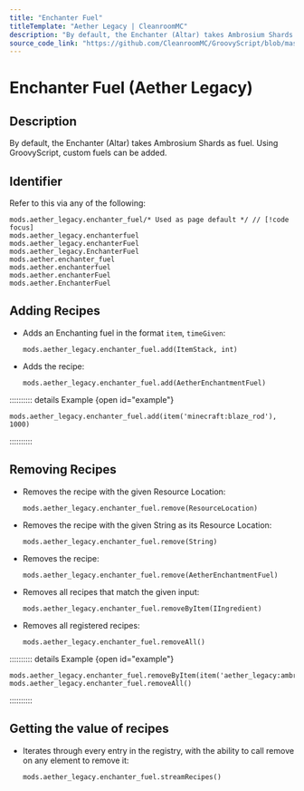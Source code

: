 ```yaml
---
title: "Enchanter Fuel"
titleTemplate: "Aether Legacy | CleanroomMC"
description: "By default, the Enchanter (Altar) takes Ambrosium Shards as fuel. Using GroovyScript, custom fuels can be added."
source_code_link: "https://github.com/CleanroomMC/GroovyScript/blob/master/src/main/java/com/cleanroommc/groovyscript/compat/mods/aetherlegacy/EnchanterFuel.java"
---
```


# Enchanter Fuel (Aether Legacy)

## Description

By default, the Enchanter (Altar) takes Ambrosium Shards as fuel. Using GroovyScript, custom fuels can be added.

## Identifier

Refer to this via any of the following:

```groovy:no-line-numbers {1}
mods.aether_legacy.enchanter_fuel/* Used as page default */ // [!code focus]
mods.aether_legacy.enchanterfuel
mods.aether_legacy.enchanterFuel
mods.aether_legacy.EnchanterFuel
mods.aether.enchanter_fuel
mods.aether.enchanterfuel
mods.aether.enchanterFuel
mods.aether.EnchanterFuel
```


## Adding Recipes

- Adds an Enchanting fuel in the format `item`, `timeGiven`:

    ```groovy:no-line-numbers
    mods.aether_legacy.enchanter_fuel.add(ItemStack, int)
    ```

- Adds the recipe:

    ```groovy:no-line-numbers
    mods.aether_legacy.enchanter_fuel.add(AetherEnchantmentFuel)
    ```

:::::::::: details Example {open id="example"}
```groovy:no-line-numbers
mods.aether_legacy.enchanter_fuel.add(item('minecraft:blaze_rod'), 1000)
```

::::::::::

## Removing Recipes

- Removes the recipe with the given Resource Location:

    ```groovy:no-line-numbers
    mods.aether_legacy.enchanter_fuel.remove(ResourceLocation)
    ```

- Removes the recipe with the given String as its Resource Location:

    ```groovy:no-line-numbers
    mods.aether_legacy.enchanter_fuel.remove(String)
    ```

- Removes the recipe:

    ```groovy:no-line-numbers
    mods.aether_legacy.enchanter_fuel.remove(AetherEnchantmentFuel)
    ```

- Removes all recipes that match the given input:

    ```groovy:no-line-numbers
    mods.aether_legacy.enchanter_fuel.removeByItem(IIngredient)
    ```

- Removes all registered recipes:

    ```groovy:no-line-numbers
    mods.aether_legacy.enchanter_fuel.removeAll()
    ```

:::::::::: details Example {open id="example"}
```groovy:no-line-numbers
mods.aether_legacy.enchanter_fuel.removeByItem(item('aether_legacy:ambrosium_shard'))
mods.aether_legacy.enchanter_fuel.removeAll()
```

::::::::::

## Getting the value of recipes

- Iterates through every entry in the registry, with the ability to call remove on any element to remove it:

    ```groovy:no-line-numbers
    mods.aether_legacy.enchanter_fuel.streamRecipes()
    ```
